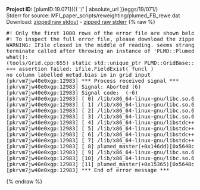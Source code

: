 **Project ID:** [plumID:19.071]({{ '/' | absolute_url }}eggs/19/071/)  
Stderr for source:  MFI_paper_scripts/reweighting/plumed_FB_rewe.dat   
Download: [zipped raw stdout](plumed_FB_rewe.dat.plumed_master.stdout.txt.zip) - [zipped raw stderr](plumed_FB_rewe.dat.plumed_master.stderr.txt.zip) 
{% raw %}
<pre>
#! Only the first 1000 rows of the error file are shown below
#! To inspect the full error file, please download the zipped raw stderr file above
WARNING: IFile closed in the middle of reading. seems strange!
terminate called after throwing an instance of 'PLMD::Plumed::ExceptionError'
what():
(tools/Grid.cpp:655) static std::unique_ptr<PLMD::GridBase> PLMD::GridBase::create(const std::string&, const std::vector<PLMD::Value*>&, PLMD::IFile&, bool, bool, bool)
+++ assertion failed: ifile.FieldExist( funcl )
no column labelled metad.bias in in grid input
[pkrvm7jw40e0xgp:12983] *** Process received signal ***
[pkrvm7jw40e0xgp:12983] Signal: Aborted (6)
[pkrvm7jw40e0xgp:12983] Signal code:  (-6)
[pkrvm7jw40e0xgp:12983] [ 0] /lib/x86_64-linux-gnu/libc.so.6(+0x45330)[0x7fe683445330]
[pkrvm7jw40e0xgp:12983] [ 1] /lib/x86_64-linux-gnu/libc.so.6(pthread_kill+0x11c)[0x7fe68349eb2c]
[pkrvm7jw40e0xgp:12983] [ 2] /lib/x86_64-linux-gnu/libc.so.6(gsignal+0x1e)[0x7fe68344527e]
[pkrvm7jw40e0xgp:12983] [ 3] /lib/x86_64-linux-gnu/libc.so.6(abort+0xdf)[0x7fe6834288ff]
[pkrvm7jw40e0xgp:12983] [ 4] /lib/x86_64-linux-gnu/libstdc++.so.6(+0xa5ff5)[0x7fe6838a5ff5]
[pkrvm7jw40e0xgp:12983] [ 5] /lib/x86_64-linux-gnu/libstdc++.so.6(+0xbb0da)[0x7fe6838bb0da]
[pkrvm7jw40e0xgp:12983] [ 6] /lib/x86_64-linux-gnu/libstdc++.so.6(_ZSt10unexpectedv+0x0)[0x7fe6838a5a55]
[pkrvm7jw40e0xgp:12983] [ 7] /lib/x86_64-linux-gnu/libstdc++.so.6(+0xa5a6f)[0x7fe6838a5a6f]
[pkrvm7jw40e0xgp:12983] [ 8] plumed_master(+0x146dd)[0x5648c00726dd]
[pkrvm7jw40e0xgp:12983] [ 9] /lib/x86_64-linux-gnu/libc.so.6(+0x2a1ca)[0x7fe68342a1ca]
[pkrvm7jw40e0xgp:12983] [10] /lib/x86_64-linux-gnu/libc.so.6(__libc_start_main+0x8b)[0x7fe68342a28b]
[pkrvm7jw40e0xgp:12983] [11] plumed_master(+0x15365)[0x5648c0073365]
[pkrvm7jw40e0xgp:12983] *** End of error message ***
</pre>
{% endraw %}
